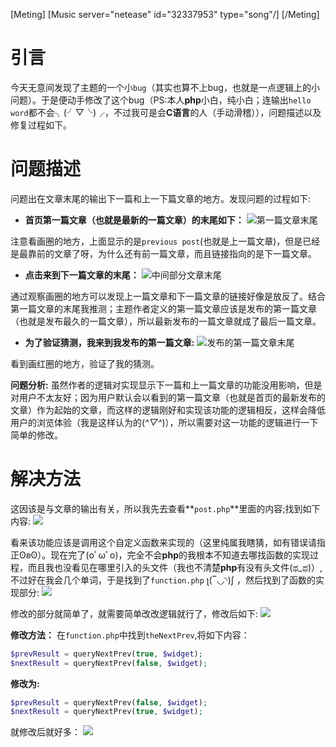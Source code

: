 [Meting]
[Music server="netease" id="32337953" type="song"/]
[/Meting]

# 引言
今天无意间发现了主题的一个小`bug`（其实也算不上bug，也就是一点逻辑上的小问题）。于是便动手修改了这个bug（PS:本人**php**小白，纯小白；连输出`hello word`都不会╮(╯▽╰)╭，不过我可是会**C语言**的人（手动滑稽）），问题描述以及修复过程如下。

# 问题描述
问题出在文章末尾的输出下一篇和上一下篇文章的地方。发现问题的过程如下:
- **首页第一篇文章（也就是最新的一篇文章）的末尾如下：**
![第一篇文章末尾][1]

注意看画圈的地方，上面显示的是`previous post`(也就是上一篇文章)，但是已经是最靠前的文章了呀，为什么还有前一篇文章，而且链接指向的是下一篇文章。

- **点击来到下一篇文章的末尾：**
![中间部分文章末尾][2]

通过观察画圈的地方可以发现上一篇文章和下一篇文章的链接好像是放反了。结合第一篇文章的末尾我推测；主题作者定义的第一篇文章应该是发布的第一篇文章（也就是发布最久的一篇文章），所以最新发布的一篇文章就成了最后一篇文章。

- **为了验证猜测，我来到我发布的第一篇文章:**
![发布的第一篇文章末尾][3]

看到画红圈的地方，验证了我的猜测。

**问题分析:**
虽然作者的逻辑对实现显示下一篇和上一篇文章的功能没用影响，但是对用户不太友好；因为用户默认会以看到的第一篇文章（也就是首页的最新发布的文章）作为起始的文章，而这样的逻辑刚好和实现该功能的逻辑相反，这样会降低用户的浏览体验（我是这样认为的(*^▽^*)），所以需要对这一功能的逻辑进行一下简单的修改。

# 解决方法
这因该是与文章的输出有关，所以我先去查看**`post.php`**里面的内容;找到如下内容:
![][4]

看来该功能应该是调用这个自定义函数来实现的（这里纯属我瞎猜，如有错误请指正ʘʚʘ）。现在完了(oﾟωﾟo)，完全不会**php**的我根本不知道去哪找函数的实现过程，而且我也没看见在哪里引入的头文件（我也不清楚**php**有没有头文件(ಥ_ಥ)）,不过好在我会几个单词，于是找到了`function.php` ʅ(‾◡◝)ʃ ，然后找到了函数的实现部分:
![][5]

修改的部分就简单了，就需要简单改改逻辑就行了，修改后如下:
![][6]

**修改方法：**
在`function.php`中找到`theNextPrev`,将如下内容：
``` php
$prevResult = queryNextPrev(true, $widget);
$nextResult = queryNextPrev(false, $widget);
```
**修改为:**
``` php
$prevResult = queryNextPrev(false, $widget);
$nextResult = queryNextPrev(true, $widget);
```

就修改后就好多：
![][7]


  [1]: https://ws1.sinaimg.cn/large/007llElwly1fyl5g5orhoj30q206t0ug.jpg
  [2]: https://ws1.sinaimg.cn/large/007llElwly1fyl5maey6hj30rd06iabn.jpg
  [3]: https://ws1.sinaimg.cn/large/007llElwly1fyl5x1y3zuj30q4067n4b.jpg
  [4]: https://ws1.sinaimg.cn/large/007llElwly1fyl69k0qesj30le04qq34.jpg
  [5]: https://ws1.sinaimg.cn/large/007llElwly1fyl6pgm7nlj30x90itabq.jpg
  [6]: https://ws1.sinaimg.cn/large/007llElwly1fyl6rarnwbj30x90hv0ue.jpg
  [7]: https://ws1.sinaimg.cn/large/007llElwly1fyl6squzn2j30qa06gdgn.jpg